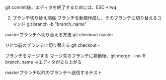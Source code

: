 git commit後、エディタを終了するためには、ESC→:wq

2. ブランチ切り替え関係
ブランチを新規作成し、そのブランチに切り替えるコマンド
git branch -b "branch_name"

masterブランチへ切り替える方法
git checkout master

ひとつ前のブランチに切り替える
git checkout -

ブランチをマージする
マージ先のブランチに移動後、git merge --no-ff branch_name
→エディタが立ち上がる

masterブランチ以外のブランチへ送信するテスト